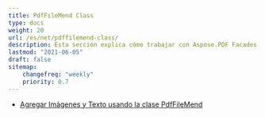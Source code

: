 ```yaml
---
title: PdfFileMend Class
type: docs
weight: 20
url: /es/net/pdffilemend-class/
description: Esta sección explica cómo trabajar con Aspose.PDF Facades usando la clase PdfFileMend.
lastmod: "2021-06-05"
draft: false
sitemap:
    changefreq: "weekly"
    priority: 0.7
---
```


- [Agregar Imágenes y Texto usando la clase PdfFileMend](/pdf/es/net/adding-images-and-text-using-pdffilemend-class/)